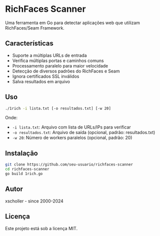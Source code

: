 # RichFaces Scanner

Uma ferramenta em Go para detectar aplicações web que utilizam RichFaces/Seam Framework.

## Características

- Suporte a múltiplas URLs de entrada
- Verifica múltiplas portas e caminhos comuns
- Processamento paralelo para maior velocidade
- Detecção de diversos padrões do RichFaces e Seam
- Ignora certificados SSL inválidos
- Salva resultados em arquivo

## Uso

```bash
./1rich -i lista.txt [-o resultados.txt] [-w 20]
```

Onde:
- `-i lista.txt`: Arquivo com lista de URLs/IPs para verificar
- `-o resultados.txt`: Arquivo de saída (opcional, padrão: resultados.txt)
- `-w 20`: Número de workers paralelos (opcional, padrão: 20)

## Instalação

```bash
git clone https://github.com/seu-usuario/richfaces-scanner
cd richfaces-scanner
go build 1rich.go
```

## Autor

xscholler - since 2000-2024

## Licença

Este projeto está sob a licença MIT.
